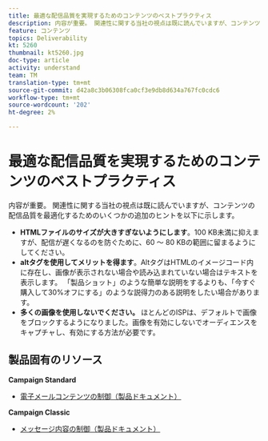 ```yaml
---
title: 最適な配信品質を実現するためのコンテンツのベストプラクティス
description: 内容が重要。 関連性に関する当社の視点は既に読んでいますが、コンテンツの配信品質を最適化するためのいくつかの追加のヒントを以下に示します。
feature: コンテンツ
topics: Deliverability
kt: 5260
thumbnail: kt5260.jpg
doc-type: article
activity: understand
team: TM
translation-type: tm+mt
source-git-commit: d42a8c3b06308fca0cf3e9db8d634a767fc0cdc6
workflow-type: tm+mt
source-wordcount: '202'
ht-degree: 2%

---
```



# 最適な配信品質を実現するためのコンテンツのベストプラクティス

内容が重要。 関連性に関する当社の視点は既に読んでいますが、コンテンツの配信品質を最適化するためのいくつかの追加のヒントを以下に示します。

* **HTMLファイルのサイズが大きすぎないようにします**。100 KB未満に抑えますが、配信が遅くなるのを防ぐために、60 ～ 80 KBの範囲に留まるようにしてください。
* **altタグを使用してメリットを得ます**。AltタグはHTMLのイメージコード内に存在し、画像が表示されない場合や読み込まれていない場合はテキストを表示します。 「製品ショット」のような簡単な説明をするよりも、「今すぐ購入して30%オフにする」のような説得力のある説明をしたい場合があります。
* **多くの画像を使用しないでください。** ほとんどのISPは、デフォルトで画像をブロックするようになりました。画像を有効にしないでオーディエンスをキャプチャし、有効にする方法が必要です。

## 製品固有のリソース

**Campaign Standard**

* [電子メールコンテンツの制御（製品ドキュメント）](https://experienceleague.adobe.com/docs/campaign-standard/using/testing-and-sending/managing-deliverability/control-email-content.html?lang=en#testing-and-sending)

**Campaign Classic**

* [メッセージ内容の制御（製品ドキュメント）](https://experienceleague.adobe.com/docs/campaign-classic/using/sending-messages/deliverability-management/control-message-content.html)
